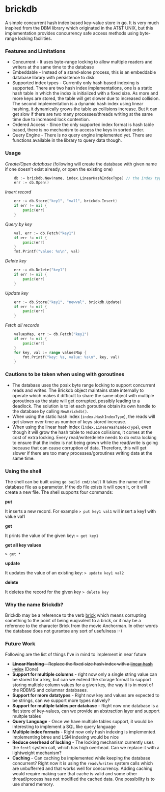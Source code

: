 # brickdb
A simple concurrent hash index based key-value store in go. It is very much inspired from the DBM library which originated in the AT&T UNIX, but this implementation provides concurrency safe access methods using byte-range locking facilities.


### Features and Limitations
- Concurrent - It uses byte-range locking to allow multiple readers and writers at the same time to the database
- Embeddable - Instead of a stand-alone process, this is an embeddable database library with persistence to disk
- Supported index types - Currently only hash based indexing is supported. There are two hash index implementations, one is a static hash table in which the index is initialized with a fixed size. As more and more keys are stored, the table will get slower due to increased collision. The second implementation is a dynamic hash index using linear hashing, it dynamically grows the table as collisions increase. But it can get slow if there are two many processes/threads writing at the same time due to increased lock contention.
- Ordered Access - Since the only supported index format is hash table based, there is no mechanism to access the keys in sorted order.
- Query Engine - There is no query engine implemented yet. There are functions available in the library to query data though.

### Usage

*Create/Open database*
(following will create the database with given name if one doesn't exist already, or open the existing one)
```go
	db := brickdb.New(name, index.LinearHashIndexType) // the index type is index.HashIndexType which is static hash table
	err := db.Open()
```

*Insert record*
```go
	err := db.Store("key1", "val1", brickdb.Insert)
	if err != nil {
		panic(err)
	}
```

*Query by key*
```go
	val, err := db.Fetch("key1")
	if err != nil {
		panic(err)
	}
	fmt.Printf("value: %s\n", val)
```

*Delete key*
```go
	err := db.Delete("key1")
	if err != nil {
		panic(err)
	}
```

*Update key*
```go
	err := db.Store("key1", "newval", brickdb.Update)
	if err != nil {
		panic(err)
	}
```

*Fetch all records*
```go
	valuesMap, err := db.Fetch("key1")
	if err != nil {
		panic(err)
	}
	for key, val := range valuesMap {
		fmt.Printf("key: %s, value: %s\n", key, val)
	}

```
### Cautions to be taken when using with goroutines
- The database uses the posix byte range locking to support concurrent reads and writes. The Brickdb object maintains state internally to operate which makes it difficult to share the same object with multiple goroutines as the state will get corrupted, possibly leading to a deadlock. The solution is to let each goroutine obtain its own handle to the database by calling `NewBrickdb()`.
- When using the static hash index (`index.HashIndexType`), the reads will get slower over time as number of keys stored increase.
- When using the linear hash index (`index.LinearHashIndexType`), even though it will grow the hash table to reduce collisions, it comes at the cost of extra locking. Every read/write/delete needs to do extra locking to ensure that the index is not being grown while the read/write is going because that can cause corruption of data. Therefore, this will get slower if there are too many processes/goroutines writing data at the same time.


### Using the shell
The shell can be built using `go build cmd/shell`
It takes the name of the database file as a parameter. If the db file exists it will open it, or it will create a new file.
The shell supports four commands:

**put**

It inserts a new record. For example
`> put key1 val1` 
will insert a key1 with value val1

**get**

It prints the value of the given key:
`> get key1`

**get all key values**

`> get *`

**update**

It updates the value of an existing key:
`> update key1 val2`

**delete**

It deletes the record for the given key
`> delete key`

### Why the name Brickdb?
Brickdb may be a reference to the verb [brick](https://en.wikipedia.org/wiki/Brick_(electronics)) which means corrupting something to the point of being euqivalent to a brick, or it may be a reference to the character Brick from the movie Anchorman. In other words the database does not gurantee any sort of usefulness :-)

### Future Work
Following are the list of things I've in mind to implement in near future
- ~~**Linear Hashing** - Replace the fixed size hash index with a [linear hash index](https://en.wikipedia.org/wiki/Linear_hashing)~~ (Done)
- **Support for multiple columns** - right now only a single string value can be stored for a key, but can we extend the storage format to support storing multiple column values for a given key, the way it is in most of the RDBMS and columnar databases.
- **Support for more datatypes** - Right now key and values are expected to be strings, can we support more types natively?
- **Support for multiple tables per database** - Right now one database is a flat store of key-values, can we provide an abstraction layer and support multple tables
- **Query Language** - Once we have multiple tables support, it would be interesting to implement a SQL like query language
- **Multiple index formats** - Right now only hash indexing is implemented. Implementing btree and LSM indexing would be nice
- **Reduce overhead of locking** - The locking mechanism currently uses the `fcntl` system call, which has high overhead. Can we replace it with a lightweight mechanism?
- **Caching** - Can caching be implemented while keeping the database concurrent? Right now it is using the `readv`/`writev` system calls which are unbufferred and that works well for concurrency. Adding caching would require making sure that cache is valid and some other thread/process has not modified the cached data.
One possibility is to use shared memory.
